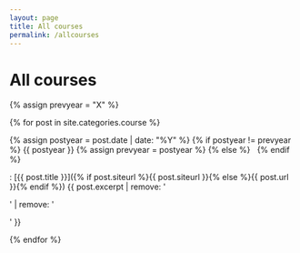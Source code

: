 ```yaml
---
layout: page
title: All courses
permalink: /allcourses
---
```


# All courses

{% assign prevyear = "X" %}

{% for post in site.categories.course %}

{% assign postyear = post.date | date: "%Y" %}
{% if postyear != prevyear %} {{ postyear }} {% assign prevyear = postyear %} {% else %} &nbsp; {% endif %}

: [{{ post.title }}]({% if post.siteurl %}{{ post.siteurl }}{% else %}{{ post.url }}{% endif %}) {{ post.excerpt | remove: '<p>' | remove: '</p>' }}

{% endfor %}

